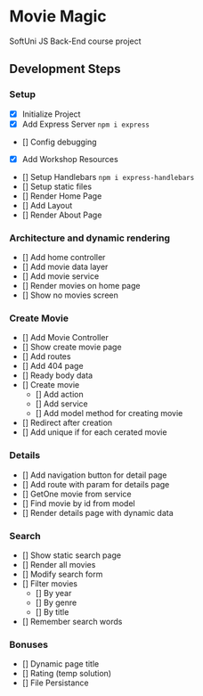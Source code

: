 # Movie Magic

SoftUni JS Back-End course project

## Development Steps

### Setup

- [x] Initialize Project
- [x] Add Express Server `npm i express`
- [] Config debugging
- [x] Add Workshop Resources
- [] Setup Handlebars `npm i express-handlebars`
- [] Setup static files
- [] Render Home Page
- [] Add Layout
- [] Render About Page

### Architecture and dynamic rendering

- [] Add home controller
- [] Add movie data layer
- [] Add movie service
- [] Render movies on home page
- [] Show no movies screen

### Create Movie

- [] Add Movie Controller
- [] Show create movie page
- [] Add routes
- [] Add 404 page
- [] Ready body data
- [] Create movie
  - [] Add action
  - [] Add service
  - [] Add model method for creating movie
- [] Redirect after creation
- [] Add unique if for each cerated movie

### Details

- [] Add navigation button for detail page
- [] Add route with param for details page
- [] GetOne movie from service
- [] Find movie by id from model
- [] Render details page with dynamic data

### Search

- [] Show static search page
- [] Render all movies
- [] Modify search form
- [] Filter movies
  - [] By year
  - [] By genre
  - [] By title
- [] Remember search words

### Bonuses

- [] Dynamic page title
- [] Rating (temp solution)
- [] File Persistance
